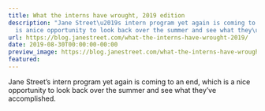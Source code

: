 ```yaml
---
title: What the interns have wrought, 2019 edition
description: "Jane Street\u2019s intern program yet again is coming to an end, which
  is anice opportunity to look back over the summer and see what they\u2019veaccomplished."
url: https://blog.janestreet.com/what-the-interns-have-wrought-2019/
date: 2019-08-30T00:00:00-00:00
preview_image: https://blog.janestreet.com/what-the-interns-have-wrought-2019/what_interns_wrought2019.jpg
featured:
---
```


<p>Jane Street&rsquo;s intern program yet again is coming to an end, which is a
nice opportunity to look back over the summer and see what they&rsquo;ve
accomplished.</p>


